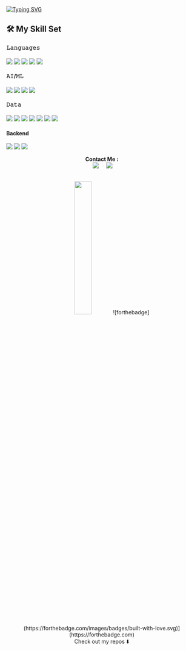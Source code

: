 [![Typing SVG](https://readme-typing-svg.herokuapp.com?font=Input&size=30&duration=3000&color=1EFF07&multiline=true&width=700&height=150&lines=HI+THERE%2C;I'AM+ALIF+ADWITIYA;MACHINE+LEARNING+%26+BACKEND+DEVELOPER;++++++++++++++++++)](https://git.io/typing-svg)

 ## 🛠️ My Skill Set

#### 𝙻𝚊𝚗𝚐𝚞𝚊𝚐𝚎𝚜
 <img src = "https://img.shields.io/badge/Python-FFD43B?style=for-the-badge&logo=python&logoColor=darkgreen"/> <img src = "https://img.shields.io/badge/javascript-%23323330.svg?style=for-the-badge&logo=javascript&logoColor=%23F7DF1E"/> <img src = "https://img.shields.io/badge/-SQL-blue?style=for-the-badge"/>
 <img src = "https://img.shields.io/badge/html5-%23E34F26.svg?style=for-the-badge&logo=html5&logoColor=white"/>
 <img src = "https://img.shields.io/badge/css3-%231572B6.svg?style=for-the-badge&logo=css3&logoColor=white"/>


 #### 𝙰𝙸/𝙼𝙻
 <img src = "https://img.shields.io/badge/scikit_learn-F7931E?style=for-the-badge&logo=scikit-learn&logoColor=white"/> <img src = "https://img.shields.io/badge/OpenCV-27338e?style=for-the-badge&logo=OpenCV&logoColor=white"/>
 <img src = "https://img.shields.io/badge/TensorFlow-FF6F00?style=for-the-badge&logo=TensorFlow&logoColor=white"/>
 <img src = "https://img.shields.io/badge/Keras-D00000?style=for-the-badge&logo=Keras&logoColor=white"/>

 
 #### 𝙳𝚊𝚝𝚊
 <img src = "https://img.shields.io/badge/Numpy-777BB4?style=for-the-badge&logo=numpy&logoColor=white"/>  <img src = "https://img.shields.io/badge/Pandas-2C2D72?style=for-the-badge&logo=pandas&logoColor=white"/>
  <img src = "https://img.shields.io/badge/Plotly-239120?style=for-the-badge&logo=plotly&logoColor=white"/>
  <img src = "https://img.shields.io/badge/matplotlib-004088?style=for-the-badge&logo=matplotlib&logoColor=white"/> 
  <img src = "https://img.shields.io/badge/-Tableau-blue?style=for-the-badge&logo=Tableau"/> <img src = "https://img.shields.io/badge/PostgreSQL-316192?style=for-the-badge&logo=postgresql&logoColor=white"/> <img src = "https://img.shields.io/badge/MySQL-00000F?style=for-the-badge&logo=mysql&logoColor=white"/>
  
 #### Backend
<img src = "https://img.shields.io/badge/NPM-%23000000.svg?style=for-the-badge&logo=npm&logoColor=white"/> <img src = "https://img.shields.io/badge/node.js-6DA55F?style=for-the-badge&logo=node.js&logoColor=white"/> <img src = "https://img.shields.io/badge/-HAPI-lightgrey?style=for-the-badge"/>

<p align="center">
  <a/><b>Contact Me :</b></a></br>&nbsp;&nbsp;&nbsp;&nbsp;
  <a href="mailto:alifadwitiyap@gmail.com"><img src="https://img.shields.io/badge/gmail-%23D14836.svg?&style=for-the-badge&logo=gmail&logoColor=white" /></a>&nbsp;&nbsp;&nbsp;&nbsp;
  <a href="https://www.linkedin.com/in/alifadwitiyap/"><img src="https://img.shields.io/badge/linkedin-%230077B5.svg?&style=for-the-badge&logo=linkedin&logoColor=white" /></a>&nbsp;&nbsp;&nbsp;&nbsp;
</p> 
  
  
  <div align="center">
  </br><img src="https://github-readme-stats.vercel.app/api/top-langs/?username=alifadwitiyap&theme=dracula" width="30%" />
  ![forthebadge](https://forthebadge.com/images/badges/built-with-love.svg)](https://forthebadge.com)
   </br> <a/>Check out my repos ⬇️</a>
 </div>








